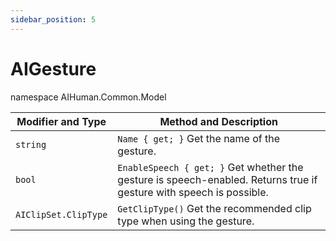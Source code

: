 ```yaml
---
sidebar_position: 5
---
```


# AIGesture

namespace AIHuman.Common.Model

| Modifier and Type    | Method and Description                                       |
| -------------------- | ------------------------------------------------------------ |
| `string`             | `Name { get; }` Get the name of the gesture.               |
| `bool`               | `EnableSpeech { get; }` Get whether the gesture is speech-enabled. Returns true if gesture with speech is possible. |
| `AIClipSet.ClipType` | `GetClipType()` Get the recommended clip type when using the gesture.               |
